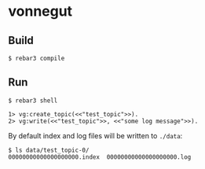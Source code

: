 vonnegut
=====


Build
-----

```
$ rebar3 compile
```

Run
---

```
$ rebar3 shell

1> vg:create_topic(<<"test_topic">>).
2> vg:write(<<"test_topic">>, <<"some log message">>).
```

By default index and log files will be written to `./data`:

```
$ ls data/test_topic-0/
00000000000000000000.index  00000000000000000000.log
```
